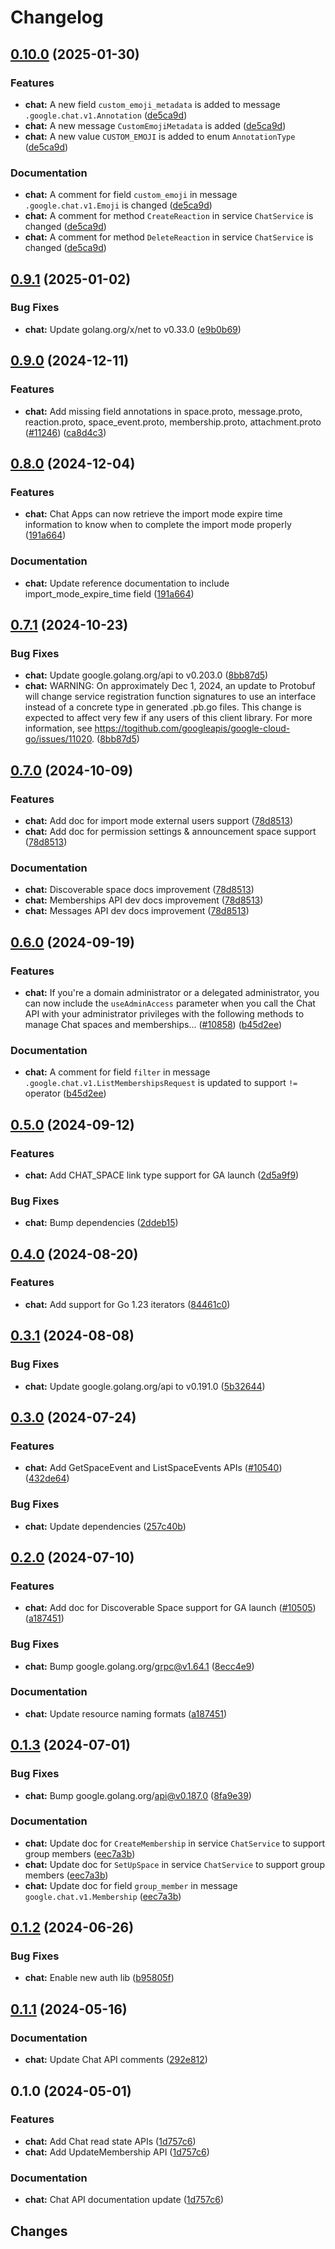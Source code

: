 # Changelog

## [0.10.0](https://github.com/googleapis/google-cloud-go/compare/chat/v0.9.1...chat/v0.10.0) (2025-01-30)


### Features

* **chat:** A new field `custom_emoji_metadata` is added to message `.google.chat.v1.Annotation` ([de5ca9d](https://github.com/googleapis/google-cloud-go/commit/de5ca9d636e15ca22c6487c690aeaf815630d129))
* **chat:** A new message `CustomEmojiMetadata` is added ([de5ca9d](https://github.com/googleapis/google-cloud-go/commit/de5ca9d636e15ca22c6487c690aeaf815630d129))
* **chat:** A new value `CUSTOM_EMOJI` is added to enum `AnnotationType` ([de5ca9d](https://github.com/googleapis/google-cloud-go/commit/de5ca9d636e15ca22c6487c690aeaf815630d129))


### Documentation

* **chat:** A comment for field `custom_emoji` in message `.google.chat.v1.Emoji` is changed ([de5ca9d](https://github.com/googleapis/google-cloud-go/commit/de5ca9d636e15ca22c6487c690aeaf815630d129))
* **chat:** A comment for method `CreateReaction` in service `ChatService` is changed ([de5ca9d](https://github.com/googleapis/google-cloud-go/commit/de5ca9d636e15ca22c6487c690aeaf815630d129))
* **chat:** A comment for method `DeleteReaction` in service `ChatService` is changed ([de5ca9d](https://github.com/googleapis/google-cloud-go/commit/de5ca9d636e15ca22c6487c690aeaf815630d129))

## [0.9.1](https://github.com/googleapis/google-cloud-go/compare/chat/v0.9.0...chat/v0.9.1) (2025-01-02)


### Bug Fixes

* **chat:** Update golang.org/x/net to v0.33.0 ([e9b0b69](https://github.com/googleapis/google-cloud-go/commit/e9b0b69644ea5b276cacff0a707e8a5e87efafc9))

## [0.9.0](https://github.com/googleapis/google-cloud-go/compare/chat/v0.8.0...chat/v0.9.0) (2024-12-11)


### Features

* **chat:** Add missing field annotations in space.proto, message.proto, reaction.proto, space_event.proto, membership.proto, attachment.proto ([#11246](https://github.com/googleapis/google-cloud-go/issues/11246)) ([ca8d4c3](https://github.com/googleapis/google-cloud-go/commit/ca8d4c36476b2834fca7500368a3f09bea12bd08))

## [0.8.0](https://github.com/googleapis/google-cloud-go/compare/chat/v0.7.1...chat/v0.8.0) (2024-12-04)


### Features

* **chat:** Chat Apps can now retrieve the import mode expire time information to know when to complete the import mode properly ([191a664](https://github.com/googleapis/google-cloud-go/commit/191a6643252221a2d6947d85aea7f31bae17cec6))


### Documentation

* **chat:** Update reference documentation to include import_mode_expire_time field ([191a664](https://github.com/googleapis/google-cloud-go/commit/191a6643252221a2d6947d85aea7f31bae17cec6))

## [0.7.1](https://github.com/googleapis/google-cloud-go/compare/chat/v0.7.0...chat/v0.7.1) (2024-10-23)


### Bug Fixes

* **chat:** Update google.golang.org/api to v0.203.0 ([8bb87d5](https://github.com/googleapis/google-cloud-go/commit/8bb87d56af1cba736e0fe243979723e747e5e11e))
* **chat:** WARNING: On approximately Dec 1, 2024, an update to Protobuf will change service registration function signatures to use an interface instead of a concrete type in generated .pb.go files. This change is expected to affect very few if any users of this client library. For more information, see https://togithub.com/googleapis/google-cloud-go/issues/11020. ([8bb87d5](https://github.com/googleapis/google-cloud-go/commit/8bb87d56af1cba736e0fe243979723e747e5e11e))

## [0.7.0](https://github.com/googleapis/google-cloud-go/compare/chat/v0.6.0...chat/v0.7.0) (2024-10-09)


### Features

* **chat:** Add doc for import mode external users support ([78d8513](https://github.com/googleapis/google-cloud-go/commit/78d8513f7e31c6ef118bdfc784049b8c7f1e3249))
* **chat:** Add doc for permission settings & announcement space support ([78d8513](https://github.com/googleapis/google-cloud-go/commit/78d8513f7e31c6ef118bdfc784049b8c7f1e3249))


### Documentation

* **chat:** Discoverable space docs improvement ([78d8513](https://github.com/googleapis/google-cloud-go/commit/78d8513f7e31c6ef118bdfc784049b8c7f1e3249))
* **chat:** Memberships API dev docs improvement ([78d8513](https://github.com/googleapis/google-cloud-go/commit/78d8513f7e31c6ef118bdfc784049b8c7f1e3249))
* **chat:** Messages API dev docs improvement ([78d8513](https://github.com/googleapis/google-cloud-go/commit/78d8513f7e31c6ef118bdfc784049b8c7f1e3249))

## [0.6.0](https://github.com/googleapis/google-cloud-go/compare/chat/v0.5.0...chat/v0.6.0) (2024-09-19)


### Features

* **chat:** If you're a domain administrator or a delegated administrator, you can now include the `useAdminAccess` parameter when you call the Chat API with your administrator privileges with the following methods to manage Chat spaces and memberships... ([#10858](https://github.com/googleapis/google-cloud-go/issues/10858)) ([b45d2ee](https://github.com/googleapis/google-cloud-go/commit/b45d2ee9488b74505c045d009835875e3e2291fe))


### Documentation

* **chat:** A comment for field `filter` in message `.google.chat.v1.ListMembershipsRequest` is updated to support `!=` operator ([b45d2ee](https://github.com/googleapis/google-cloud-go/commit/b45d2ee9488b74505c045d009835875e3e2291fe))

## [0.5.0](https://github.com/googleapis/google-cloud-go/compare/chat/v0.4.0...chat/v0.5.0) (2024-09-12)


### Features

* **chat:** Add CHAT_SPACE link type support for GA launch ([2d5a9f9](https://github.com/googleapis/google-cloud-go/commit/2d5a9f9ea9a31e341f9a380ae50a650d48c29e99))


### Bug Fixes

* **chat:** Bump dependencies ([2ddeb15](https://github.com/googleapis/google-cloud-go/commit/2ddeb1544a53188a7592046b98913982f1b0cf04))

## [0.4.0](https://github.com/googleapis/google-cloud-go/compare/chat/v0.3.1...chat/v0.4.0) (2024-08-20)


### Features

* **chat:** Add support for Go 1.23 iterators ([84461c0](https://github.com/googleapis/google-cloud-go/commit/84461c0ba464ec2f951987ba60030e37c8a8fc18))

## [0.3.1](https://github.com/googleapis/google-cloud-go/compare/chat/v0.3.0...chat/v0.3.1) (2024-08-08)


### Bug Fixes

* **chat:** Update google.golang.org/api to v0.191.0 ([5b32644](https://github.com/googleapis/google-cloud-go/commit/5b32644eb82eb6bd6021f80b4fad471c60fb9d73))

## [0.3.0](https://github.com/googleapis/google-cloud-go/compare/chat/v0.2.0...chat/v0.3.0) (2024-07-24)


### Features

* **chat:** Add GetSpaceEvent and ListSpaceEvents APIs ([#10540](https://github.com/googleapis/google-cloud-go/issues/10540)) ([432de64](https://github.com/googleapis/google-cloud-go/commit/432de6473f74860812871ebc3ab930f04c0a65a8))


### Bug Fixes

* **chat:** Update dependencies ([257c40b](https://github.com/googleapis/google-cloud-go/commit/257c40bd6d7e59730017cf32bda8823d7a232758))

## [0.2.0](https://github.com/googleapis/google-cloud-go/compare/chat/v0.1.3...chat/v0.2.0) (2024-07-10)


### Features

* **chat:** Add doc for Discoverable Space support for GA launch ([#10505](https://github.com/googleapis/google-cloud-go/issues/10505)) ([a187451](https://github.com/googleapis/google-cloud-go/commit/a187451a912835703078e5b6a339c514edebe5de))


### Bug Fixes

* **chat:** Bump google.golang.org/grpc@v1.64.1 ([8ecc4e9](https://github.com/googleapis/google-cloud-go/commit/8ecc4e9622e5bbe9b90384d5848ab816027226c5))


### Documentation

* **chat:** Update resource naming formats ([a187451](https://github.com/googleapis/google-cloud-go/commit/a187451a912835703078e5b6a339c514edebe5de))

## [0.1.3](https://github.com/googleapis/google-cloud-go/compare/chat/v0.1.2...chat/v0.1.3) (2024-07-01)


### Bug Fixes

* **chat:** Bump google.golang.org/api@v0.187.0 ([8fa9e39](https://github.com/googleapis/google-cloud-go/commit/8fa9e398e512fd8533fd49060371e61b5725a85b))


### Documentation

* **chat:** Update doc for `CreateMembership` in service `ChatService` to support group members ([eec7a3b](https://github.com/googleapis/google-cloud-go/commit/eec7a3b5c00fc18076f410ddc4910cdcc61c702c))
* **chat:** Update doc for `SetUpSpace` in service `ChatService` to support group members ([eec7a3b](https://github.com/googleapis/google-cloud-go/commit/eec7a3b5c00fc18076f410ddc4910cdcc61c702c))
* **chat:** Update doc for field `group_member` in message `google.chat.v1.Membership` ([eec7a3b](https://github.com/googleapis/google-cloud-go/commit/eec7a3b5c00fc18076f410ddc4910cdcc61c702c))

## [0.1.2](https://github.com/googleapis/google-cloud-go/compare/chat/v0.1.1...chat/v0.1.2) (2024-06-26)


### Bug Fixes

* **chat:** Enable new auth lib ([b95805f](https://github.com/googleapis/google-cloud-go/commit/b95805f4c87d3e8d10ea23bd7a2d68d7a4157568))

## [0.1.1](https://github.com/googleapis/google-cloud-go/compare/chat/v0.1.0...chat/v0.1.1) (2024-05-16)


### Documentation

* **chat:** Update Chat API comments ([292e812](https://github.com/googleapis/google-cloud-go/commit/292e81231b957ae7ac243b47b8926564cee35920))

## 0.1.0 (2024-05-01)


### Features

* **chat:** Add Chat read state APIs ([1d757c6](https://github.com/googleapis/google-cloud-go/commit/1d757c66478963d6cbbef13fee939632c742759c))
* **chat:** Add UpdateMembership API ([1d757c6](https://github.com/googleapis/google-cloud-go/commit/1d757c66478963d6cbbef13fee939632c742759c))


### Documentation

* **chat:** Chat API documentation update ([1d757c6](https://github.com/googleapis/google-cloud-go/commit/1d757c66478963d6cbbef13fee939632c742759c))

## Changes

